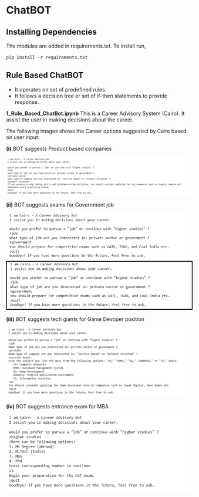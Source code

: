 # ChatBOT 

## **Installing Dependencies**

The modules are added in requirements.txt. To install run,

	pip install -r requirements.txt

## Rule Based ChatBOT 

- It operates on set of predefined rules.
- It follows a decision tree or set of if-then statements to provide response.

**1_Rule_Based_ChatBot.ipynb** 
This is a Career Advisory System (Cairo). It assist the user in making decisions about the career.

The following images shows the Career options suggested by Cairo based on user input:

**(i)** BOT suggests Product based companies

![](/README_images/1_image_job_p_p.PNG)

**(ii)** BOT suggests exams for Government job

![](/README_images/2_image_job_govt.PNG)
<img src = "/README_images/2_image_job_govt.PNG" style="border: 2px solid black;">

**(iii)** BOT suggests tech giants for Game Devoper position

![](/README_images/3_image_job_p_service.PNG)

**(iv)** BOT suggests entrance exam for MBA

![](/README_images/4_image_higher.PNG)


